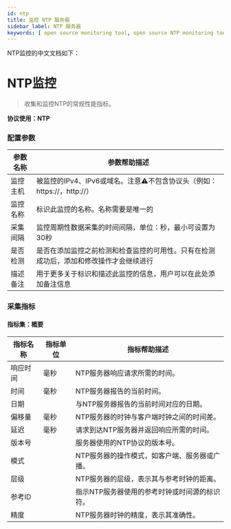 ```yaml
---
id: ntp
title: 监控 NTP 服务器
sidebar_label: NTP 服务器
keywords: [ open source monitoring tool, open source NTP monitoring tool, monitoring NTP metrics ]
---
```


NTP监控的中文文档如下：

# NTP监控

> 收集和监控NTP的常规性能指标。

**协议使用：NTP**

### 配置参数

| 参数名称 | 参数帮助描述                                           |
|------|--------------------------------------------------|
| 监控主机 | 被监控的IPv4、IPv6或域名。注意⚠️不包含协议头（例如：https://，http://） |
| 监控名称 | 标识此监控的名称。名称需要是唯一的                                |
| 采集间隔 | 监控周期性数据采集的时间间隔，单位：秒，最小可设置为30秒                    |
| 是否检测 | 是否在添加监控之前检测和检查监控的可用性。只有在检测成功后，添加和修改操作才会继续进行      |
| 描述备注 | 用于更多关于标识和描述此监控的信息，用户可以在此处添加备注信息                  |

### 采集指标

#### 指标集：概要

| 指标名称 | 指标单位 | 指标帮助描述                   |
|------|------|--------------------------|
| 响应时间 | 毫秒   | NTP服务器响应请求所需的时间。         |
| 时间   | 毫秒   | NTP服务器报告的当前时间。           |
| 日期   |      | 与NTP服务器报告的当前时间对应的日期。     |
| 偏移量  | 毫秒   | NTP服务器的时钟与客户端时钟之间的时间差。   |
| 延迟   | 毫秒   | 请求到达NTP服务器并返回响应所需的时间。    |
| 版本号  |      | 服务器使用的NTP协议的版本号。         |
| 模式   |      | NTP服务器的操作模式，如客户端、服务器或广播。 |
| 层级   |      | NTP服务器的层级，表示其与参考时钟的距离。   |
| 参考ID |      | 指示NTP服务器使用的参考时钟或时间源的标识符。 |
| 精度   |      | NTP服务器时钟的精度，表示其准确性。      |
